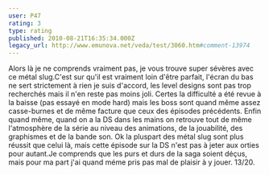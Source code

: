 ```yaml
---
user: P47
rating: 3
type: rating
published: 2010-08-21T16:35:34.000Z
legacy_url: http://www.emunova.net/veda/test/3060.htm#comment-13974
---
```

Alors là je ne comprends vraiment pas, je vous trouve super sévères avec ce métal slug.C'est sur qu'il est vraiment loin d'être parfait, l'écran du bas ne sert strictement à rien je suis d'accord, les level designs sont pas trop recherchés mais il n'en reste pas moins joli. Certes la difficulté a été revue à la baisse (pas essayé en mode hard) mais les boss sont quand même assez casse-burnes et de même facture que ceux des épisodes précédents. Enfin quand même, quand on a la DS dans les mains on retrouve tout de même l'atmosphère de la série au niveau des animations, de la jouabilité, des graphismes et de la bande son.
Ok la pluspart des métal slug sont plus réussit que celui là, mais cette épisode sur la DS n'est pas à jeter aux orties pour autant.Je comprends que les purs et durs de la saga soient déçus, mais pour ma part j'ai quand méme pris pas mal de plaisir à y jouer.
13/20\.